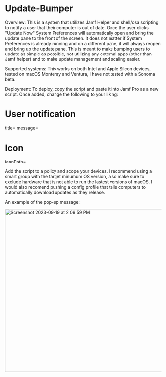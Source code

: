 # Update-Bumper

Overview:
This is a system that utilizes Jamf Helper and shell/osa scripting to notify a user that their computer is out of date. Once the user clicks "Update Now" System Preferences will automatically open and bring the update pane to the front of the screen.
It does not matter if System Preferences is already running and on a different pane, it will always reopen and bring up the update pane. This is meant to make bumping users to update as simple as possible, not utilizing any external apps (other than Jamf helper) and to make update management and scaling easier. 

Supported systems:
This works on both Intel and Apple Silcon devices, tested on macOS Monteray and Ventura, I have not tested with a Sonoma beta.


Deployment:
To deploy, copy the script and paste it into Jamf Pro as a new script.
Once added, change the following to your liking:

# User notification
title=
message=
# Icon
iconPath=

Add the script to a policy and scope your devices. I recommend using a smart group with the target minumum OS version, also make sure to exclude hardware that is not able to run the lastest versions of macOS.
I would also recomend pushing a config profile that tells computers to automatically download updates as they release.

An example of the pop-up message:

<img width="526" alt="Screenshot 2023-09-19 at 2 09 59 PM" src="https://github.com/TheMacGamer92/Update-Bumper/assets/145491705/3aa691a6-9923-4072-8725-b1628896642c">
